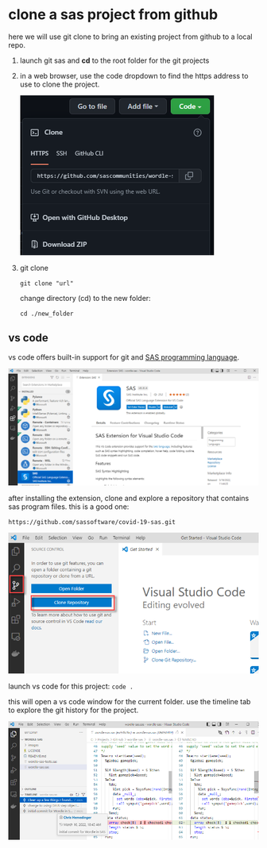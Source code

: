 # clone a sas project from github

here we will use git clone to bring an existing project from github to a local repo.

1. launch git sas and **cd** to the root folder for the git projects

2. in a web browser, use the code dropdown to find the https address to use to clone the project.

    ![code dropdown](./images/code-button-wordle.png)

3. git clone
    ```
    git clone "url"
    ```

    change directory (cd) to the new folder:
    ```
    cd ./new_folder
    ```

## vs code

vs code offers built-in support for git and [SAS programming language](https://marketplace.visualstudio.com/items?itemName=SAS.sas-lsp).

![vs code extension](./images/vscode-extension.png)

after installing the extension, clone and explore a repository that contains sas program files. this is a good one:
```
https://github.com/sassoftware/covid-19-sas.git
```

![clone repo](./images/vscode-clone.png)

launch vs code for this project:
    ```
    code .
    ```

this will open a vs code window for the current folder. use the timeline tab to explore the git history for the project.

![vs code timeline](./images/vscode-timeline.png)


